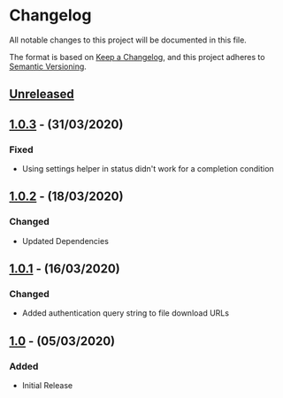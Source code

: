 # Changelog

All notable changes to this project will be documented in this file.

The format is based on [Keep a Changelog](https://keepachangelog.com/en/1.0.0/),
and this project adheres to [Semantic Versioning](https://semver.org/spec/v2.0.0.html).

## [Unreleased]

## [1.0.3] - (31/03/2020)

### Fixed
- Using settings helper in status didn't work for a completion condition

## [1.0.2] - (18/03/2020)

### Changed
- Updated Dependencies

## [1.0.1] - (16/03/2020)

### Changed
- Added authentication query string to file download URLs

## [1.0] - (05/03/2020)

### Added
- Initial Release

[Unreleased]: https://github.com/bristol-su/upload-file/compare/v1.0.3...HEAD
[1.0.3]: https://github.com/bristol-su/upload-file/compare/v1.0.2...v1.0.3
[1.0.2]: https://github.com/bristol-su/upload-file/compare/v1.0.1...v1.0.2
[1.0.1]: https://github.com/bristol-su/upload-file/compare/v1.0...v1.0.1
[1.0]: https://github.com/bristol-su/upload-file/releases/tag/v1.0
